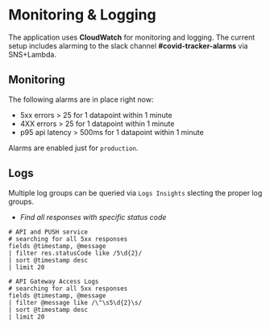 # Monitoring & Logging

The application uses **CloudWatch** for monitoring and logging. The current setup includes alarming to the slack channel **#covid-tracker-alarms** via SNS+Lambda.

## Monitoring

The following alarms are in place right now:

- 5xx errors > 25 for 1 datapoint within 1 minute
- 4XX errors > 25 for 1 datapoint within 1 minute
- p95 api latency > 500ms for 1 datapoint within 1 minute

Alarms are enabled just for `production`.

## Logs

Multiple log groups can be queried via `Logs Insights` slecting the proper log groups.

* *Find all responses with specific status code*

```
# API and PUSH service
# searching for all 5xx responses
fields @timestamp, @message
| filter res.statusCode like /5\d{2}/
| sort @timestamp desc
| limit 20
```

```
# API Gateway Access Logs
# searching for all 5xx responses
fields @timestamp, @message
| filter @message like /\"\s5\d{2}\s/
| sort @timestamp desc
| limit 20
```
